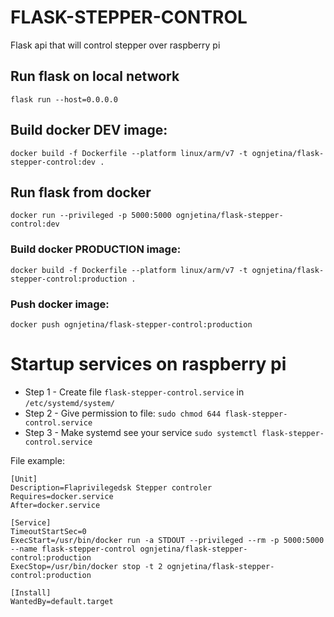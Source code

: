 # FLASK-STEPPER-CONTROL

Flask api that will control stepper over raspberry pi

## Run flask on local network

```flask run --host=0.0.0.0```

## Build docker DEV image:

```docker build -f Dockerfile --platform linux/arm/v7 -t ognjetina/flask-stepper-control:dev .```

## Run flask from docker

```docker run --privileged -p 5000:5000 ognjetina/flask-stepper-control:dev```

### Build docker PRODUCTION image:

```docker build -f Dockerfile --platform linux/arm/v7 -t ognjetina/flask-stepper-control:production .```

### Push docker image:

```docker push ognjetina/flask-stepper-control:production```

# Startup services on raspberry pi

- Step 1 - Create file `flask-stepper-control.service` in `/etc/systemd/system/`
- Step 2 - Give permission to file: `sudo chmod 644 flask-stepper-control.service`
- Step 3 - Make systemd see your service `sudo systemctl flask-stepper-control.service`

File example:

```
[Unit]
Description=Flaprivilegedsk Stepper controler
Requires=docker.service
After=docker.service

[Service]
TimeoutStartSec=0
ExecStart=/usr/bin/docker run -a STDOUT --privileged --rm -p 5000:5000 --name flask-stepper-control ognjetina/flask-stepper-control:production 
ExecStop=/usr/bin/docker stop -t 2 ognjetina/flask-stepper-control:production

[Install]
WantedBy=default.target
```

